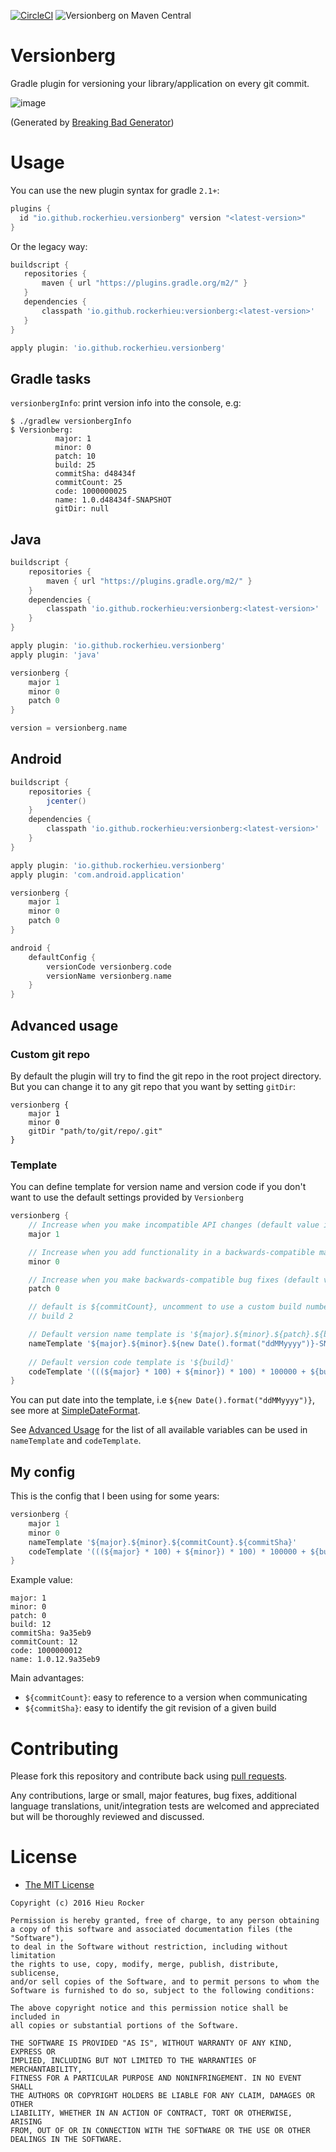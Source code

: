 [![CircleCI](https://circleci.com/gh/rockerhieu/Versionberg.svg?style=svg)](https://circleci.com/gh/rockerhieu/Versionberg)
![Versionberg on Maven Central](https://img.shields.io/maven-central/v/io.github.rockerhieu/versionberg.svg)

# Versionberg

Gradle plugin for versioning your library/application on every git commit.

![image](https://github.com/rockerhieu/Versionberg/raw/master/assets/poster.jpg)

(Generated by [Breaking Bad Generator](http://sbll.org/breakingbad/))

# Usage
You can use the new plugin syntax for gradle `2.1+`:
```groovy
plugins {
  id "io.github.rockerhieu.versionberg" version "<latest-version>"
}
```

Or the legacy way:
 ```groovy
buildscript {
    repositories {
        maven { url "https://plugins.gradle.org/m2/" }
    }
    dependencies {
        classpath 'io.github.rockerhieu:versionberg:<latest-version>'
    }
}

apply plugin: 'io.github.rockerhieu.versionberg'
```

## Gradle tasks

`versionbergInfo`: print version info into the console, e.g:

```
$ ./gradlew versionbergInfo
$ Versionberg: 
          major: 1
          minor: 0
          patch: 10
          build: 25
          commitSha: d48434f
          commitCount: 25
          code: 1000000025
          name: 1.0.d48434f-SNAPSHOT
          gitDir: null
```

## Java
```groovy
buildscript {
    repositories {
        maven { url "https://plugins.gradle.org/m2/" }
    }
    dependencies {
        classpath 'io.github.rockerhieu:versionberg:<latest-version>'
    }
}

apply plugin: 'io.github.rockerhieu.versionberg'
apply plugin: 'java'

versionberg {
    major 1
    minor 0
    patch 0
}

version = versionberg.name
```

## Android
```groovy
buildscript {
    repositories {
        jcenter()
    }
    dependencies {
        classpath 'io.github.rockerhieu:versionberg:<latest-version>'
    }
}

apply plugin: 'io.github.rockerhieu.versionberg'
apply plugin: 'com.android.application'

versionberg {
    major 1
    minor 0
    patch 0
}

android {
    defaultConfig {
        versionCode versionberg.code
        versionName versionberg.name
    }
}
```

## Advanced usage

### Custom git repo
By default the plugin will try to find the git repo in the root project directory. But you can change it to any git repo that you want by setting `gitDir`:
```
versionberg {
    major 1
    minor 0
    gitDir "path/to/git/repo/.git"
}
```


### Template

You can define template for version name and version code if you don't want to use the default settings provided by `Versionberg`

```groovy
versionberg {
    // Increase when you make incompatible API changes (default value is 0)
    major 1

    // Increase when you add functionality in a backwards-compatible manner (default value is 0)
    minor 0

    // Increase when you make backwards-compatible bug fixes (default value is 0)
    patch 0

    // default is ${commitCount}, uncomment to use a custom build number
    // build 2

    // Default version name template is '${major}.${minor}.${patch}.${build}'
    nameTemplate '${major}.${minor}.${new Date().format("ddMMyyyy")}-SNAPSHOT'
    
    // Default version code template is '${build}'
    codeTemplate '(((${major} * 100) + ${minor}) * 100) * 100000 + ${build}'
}
```

You can put date into the template, i.e `${new Date().format("ddMMyyyy")}`, see more at [SimpleDateFormat](https://docs.oracle.com/javase/7/docs/api/java/text/SimpleDateFormat.html).

See [Advanced Usage](https://github.com/rockerhieu/Versionberg/wiki/Advanced-Usage#template-variables) for the list of all available variables can be used in `nameTemplate` and `codeTemplate`.

## My config
This is the config that I been using for some years:
```groovy
versionberg {
    major 1
    minor 0
    nameTemplate '${major}.${minor}.${commitCount}.${commitSha}'
    codeTemplate '(((${major} * 100) + ${minor}) * 100) * 100000 + ${build}'
}
```

Example value:
```
major: 1
minor: 0
patch: 0
build: 12
commitSha: 9a35eb9
commitCount: 12
code: 1000000012
name: 1.0.12.9a35eb9
```

Main advantages:
* `${commitCount}`: easy to reference to a version when communicating
* `${commitSha}`: easy to identify the git revision of a given build

# Contributing

Please fork this repository and contribute back using
[pull requests](https://github.com/rockerhieu/Versionberg/pulls).

Any contributions, large or small, major features, bug fixes, additional
language translations, unit/integration tests are welcomed and appreciated
but will be thoroughly reviewed and discussed.

# License

* [The MIT License](https://opensource.org/licenses/MIT)

```
Copyright (c) 2016 Hieu Rocker

Permission is hereby granted, free of charge, to any person obtaining
a copy of this software and associated documentation files (the "Software"),
to deal in the Software without restriction, including without limitation
the rights to use, copy, modify, merge, publish, distribute, sublicense,
and/or sell copies of the Software, and to permit persons to whom the
Software is furnished to do so, subject to the following conditions:

The above copyright notice and this permission notice shall be included in
all copies or substantial portions of the Software.

THE SOFTWARE IS PROVIDED "AS IS", WITHOUT WARRANTY OF ANY KIND, EXPRESS OR
IMPLIED, INCLUDING BUT NOT LIMITED TO THE WARRANTIES OF MERCHANTABILITY,
FITNESS FOR A PARTICULAR PURPOSE AND NONINFRINGEMENT. IN NO EVENT SHALL
THE AUTHORS OR COPYRIGHT HOLDERS BE LIABLE FOR ANY CLAIM, DAMAGES OR OTHER
LIABILITY, WHETHER IN AN ACTION OF CONTRACT, TORT OR OTHERWISE, ARISING
FROM, OUT OF OR IN CONNECTION WITH THE SOFTWARE OR THE USE OR OTHER
DEALINGS IN THE SOFTWARE.
```
